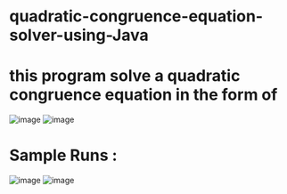 # quadratic-congruence-equation-solver-using-Java
 # this program solve a quadratic congruence equation in the form of 
 ![image](https://user-images.githubusercontent.com/70751775/124358319-6b2f5a00-dc28-11eb-85ad-a69838cdffb3.png)
![image](https://user-images.githubusercontent.com/70751775/124358557-8babe400-dc29-11eb-9fd8-fb5da0f3c979.png)

# Sample Runs : 
![image](https://user-images.githubusercontent.com/70751775/124358686-1856a200-dc2a-11eb-88db-d5a38176c977.png)
![image](https://user-images.githubusercontent.com/70751775/124358694-1d1b5600-dc2a-11eb-915b-f83c973f267c.png)
